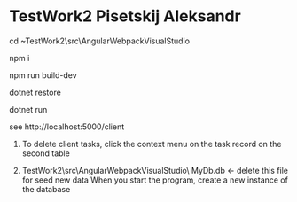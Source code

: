 # TestWork2  Pisetskij Aleksandr

cd ~TestWork2\src\AngularWebpackVisualStudio

npm i 

npm run build-dev

dotnet restore

dotnet run

see http://localhost:5000/client

1) To delete client tasks, click the context menu on the task record on the second table

2) TestWork2\src\AngularWebpackVisualStudio\ MyDb.db  <- delete this file for seed new data
When you start the program, create a new instance of the database